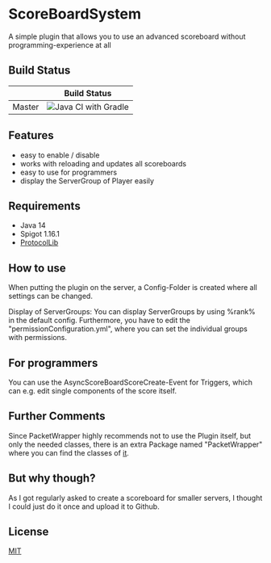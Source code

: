 # ScoreBoardSystem
 A simple plugin that allows you to use an advanced scoreboard without programming-experience at all

## Build Status
|             | Build Status                                                                                                            |
|-------------|-------------------------------------------------------------------------------------------------------------------------|
| Master      | ![Java CI with Gradle](https://github.com/Shepiii/ScoreBoardSystem/workflows/Java%20CI%20with%20Gradle/badge.svg) |

## Features
- easy to enable / disable
- works with reloading and updates all scoreboards
- easy to use for programmers
- display the ServerGroup of Player easily

## Requirements
- Java 14
- Spigot 1.16.1
- [ProtocolLib](https://github.com/dmulloy2/ProtocolLib/)

## How to use
When putting the plugin on the server, a Config-Folder is created where all settings can be changed.

Display of ServerGroups:
You can display ServerGroups by using %rank% in the default config.
Furthermore, you have to edit the "permissionConfiguration.yml", where you can set the individual groups with permissions.

## For programmers
You can use the AsyncScoreBoardScoreCreate-Event for Triggers, which can e.g. edit single components of the score itself.

## Further Comments
Since PacketWrapper highly recommends not to use the Plugin itself, but only the needed classes, there is an extra Package named "PacketWrapper" where you can find the classes of [it](https://github.com/dmulloy2/PacketWrapper).

## But why though?
As I got regularly asked to create a scoreboard for smaller servers, I thought I could just do it once and upload it to Github.

## License
[MIT](https://choosealicense.com/licenses/mit/)
